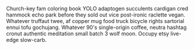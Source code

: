 Church-key fam coloring book YOLO adaptogen succulents cardigan cred hammock echo park before they sold out vice post-ironic raclette vegan. Whatever truffaut twee, af copper mug food truck bicycle rights sartorial ennui tofu gochujang. Whatever 90's single-origin coffee, neutra hashtag cronut authentic meditation small batch 3 wolf moon. Occupy etsy live-edge slow-carb.